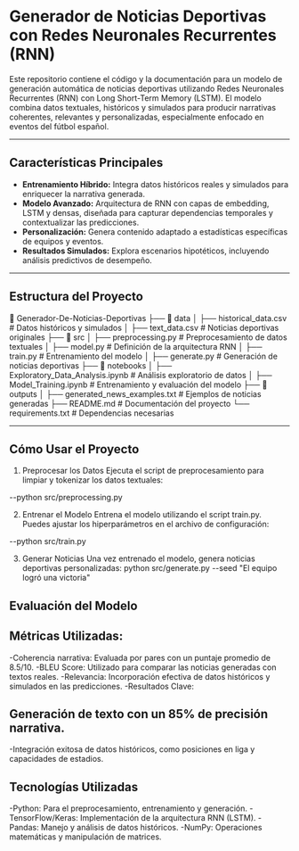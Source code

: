 # Generador de Noticias Deportivas con Redes Neuronales Recurrentes (RNN)

Este repositorio contiene el código y la documentación para un modelo de generación automática de noticias deportivas utilizando Redes Neuronales Recurrentes (RNN) con Long Short-Term Memory (LSTM). El modelo combina datos textuales, históricos y simulados para producir narrativas coherentes, relevantes y personalizadas, especialmente enfocado en eventos del fútbol español.

---

## **Características Principales**

- **Entrenamiento Híbrido:** Integra datos históricos reales y simulados para enriquecer la narrativa generada.
- **Modelo Avanzado:** Arquitectura de RNN con capas de embedding, LSTM y densas, diseñada para capturar dependencias temporales y contextualizar las predicciones.
- **Personalización:** Genera contenido adaptado a estadísticas específicas de equipos y eventos.
- **Resultados Simulados:** Explora escenarios hipotéticos, incluyendo análisis predictivos de desempeño.

---

## **Estructura del Proyecto**

📂 Generador-De-Noticias-Deportivas ├── 📁 data │ ├── historical_data.csv # Datos históricos y simulados │ ├── text_data.csv # Noticias deportivas originales ├── 📁 src │ ├── preprocessing.py # Preprocesamiento de datos textuales │ ├── model.py # Definición de la arquitectura RNN │ ├── train.py # Entrenamiento del modelo │ ├── generate.py # Generación de noticias deportivas ├── 📁 notebooks │ ├── Exploratory_Data_Analysis.ipynb # Análisis exploratorio de datos │ ├── Model_Training.ipynb # Entrenamiento y evaluación del modelo ├── 📁 outputs │ ├── generated_news_examples.txt # Ejemplos de noticias generadas ├── README.md # Documentación del proyecto └── requirements.txt # Dependencias necesarias




---
## Cómo Usar el Proyecto
1. Preprocesar los Datos
Ejecuta el script de preprocesamiento para limpiar y tokenizar los datos textuales:

--python src/preprocessing.py

2. Entrenar el Modelo
Entrena el modelo utilizando el script train.py. Puedes ajustar los hiperparámetros en el archivo de configuración:

--python src/train.py

3. Generar Noticias
Una vez entrenado el modelo, genera noticias deportivas personalizadas:
python src/generate.py --seed "El equipo logró una victoria"



## Evaluación del Modelo
## Métricas Utilizadas:

-Coherencia narrativa: Evaluada por pares con un puntaje promedio de 8.5/10.
-BLEU Score: Utilizado para comparar las noticias generadas con textos reales.
-Relevancia: Incorporación efectiva de datos históricos y simulados en las predicciones.
-Resultados Clave:

## Generación de texto con un 85% de precisión narrativa.
-Integración exitosa de datos históricos, como posiciones en liga y capacidades de estadios.
## Tecnologías Utilizadas
-Python: Para el preprocesamiento, entrenamiento y generación.
-TensorFlow/Keras: Implementación de la arquitectura RNN (LSTM).
-Pandas: Manejo y análisis de datos históricos.
-NumPy: Operaciones matemáticas y manipulación de matrices.






